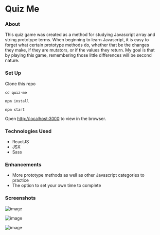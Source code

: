 # Quiz Me

### About

This quiz game was created as a method for studying Javascript array and string prototype terms. When beginning to learn Javascript, it is easy to forget what certain prototype methods do, whether that be the changes they make, if they are mutators, or if the values they return. My goal is that by playing this game, remembering those little differences will be second nature.

### Set Up

Clone this repo

`cd quiz-me`

`npm install`

`npm start`

Open [http://localhost:3000](http://localhost:3000) to view in the browser.

### Technologies Used

- ReactJS
- JSX
- Sass

### Enhancements

 - More prototype methods as well as other Javascript categories to practice
 - The option to set your own time to complete

### Screenshots

![image](https://user-images.githubusercontent.com/37158924/48110768-441bf280-e20b-11e8-831d-b13a726916a9.png)

![image](https://user-images.githubusercontent.com/37158924/48110830-b55ba580-e20b-11e8-9c21-f20b04d3ac45.png)

![image](https://user-images.githubusercontent.com/37158924/48110840-c60c1b80-e20b-11e8-84ff-cfa9285ca7c9.png)
